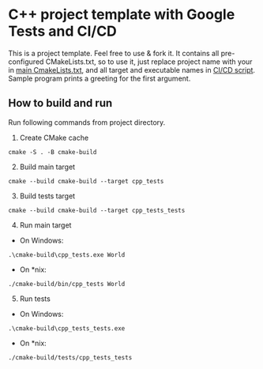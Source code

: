# C++ project template with Google Tests and CI/CD

This is a project template. Feel free to use & fork it. It contains all pre-configured 
CMakeLists.txt, so to use it, just replace project name with your in 
[main CmakeLists.txt](CMakeLists.txt), and all target and executable names in 
[CI/CD script](./.github/workflows/ci_tests.yml). Sample program prints a greeting for the first argument.

## How to build and run

Run following commands from project directory.

1. Create CMake cache

```shell
cmake -S . -B cmake-build
```

2. Build main target

```shell
cmake --build cmake-build --target cpp_tests
```

3. Build tests target

```shell
cmake --build cmake-build --target cpp_tests_tests
```

4. Run main target

* On Windows:

```shell
.\cmake-build\cpp_tests.exe World
```

* On *nix:

```shell
./cmake-build/bin/cpp_tests World
```

5. Run tests

* On Windows:

```shell
.\cmake-build\cpp_tests_tests.exe
```

* On *nix:

```shell
./cmake-build/tests/cpp_tests_tests
```
